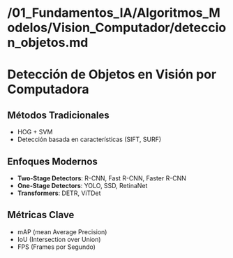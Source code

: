 # /01_Fundamentos_IA/Algoritmos_Modelos/Vision_Computador/deteccion_objetos.md
# Detección de Objetos en Visión por Computadora

## Métodos Tradicionales
- HOG + SVM
- Detección basada en características (SIFT, SURF)

## Enfoques Modernos
- **Two-Stage Detectors**: R-CNN, Fast R-CNN, Faster R-CNN
- **One-Stage Detectors**: YOLO, SSD, RetinaNet
- **Transformers**: DETR, ViTDet

## Métricas Clave
- mAP (mean Average Precision)
- IoU (Intersection over Union)
- FPS (Frames por Segundo)